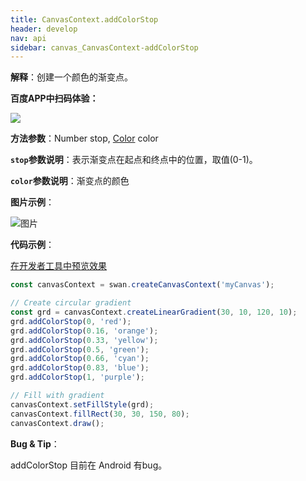 ```yaml
---
title: CanvasContext.addColorStop
header: develop
nav: api
sidebar: canvas_CanvasContext-addColorStop
---
```


 


**解释**：创建一个颜色的渐变点。

**百度APP中扫码体验：**

<img src="https://b.bdstatic.com/miniapp/assets/images/doc_demo/pages_createCanvasContext.png"  class="demo-qrcode-image" />

**方法参数**：Number stop, [Color](/develop/api/canvas_color/) color

**`stop`参数说明**：表示渐变点在起点和终点中的位置，取值(0-1)。

**`color`参数说明**：渐变点的颜色

**图片示例**：

![图片](../../../../img/api/canvas/addColorStop.png)

**代码示例**：

<a href="swanide://fragment/227ecd832540ade6fe14c8ed77b817451573720334982" title="在开发者工具中预览效果" target="_self">在开发者工具中预览效果</a>

```js
const canvasContext = swan.createCanvasContext('myCanvas');

// Create circular gradient
const grd = canvasContext.createLinearGradient(30, 10, 120, 10);
grd.addColorStop(0, 'red');
grd.addColorStop(0.16, 'orange');
grd.addColorStop(0.33, 'yellow');
grd.addColorStop(0.5, 'green');
grd.addColorStop(0.66, 'cyan');
grd.addColorStop(0.83, 'blue');
grd.addColorStop(1, 'purple');

// Fill with gradient
canvasContext.setFillStyle(grd);
canvasContext.fillRect(30, 30, 150, 80);
canvasContext.draw();
```




 **Bug & Tip**：

addColorStop 目前在 Android 有bug。

